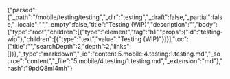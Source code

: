 {"parsed":{"_path":"/mobile/testing/testing","_dir":"testing","_draft":false,"_partial":false,"_locale":"","_empty":false,"title":"Testing (WIP)","description":"","body":{"type":"root","children":[{"type":"element","tag":"h1","props":{"id":"testing-wip"},"children":[{"type":"text","value":"Testing (WIP)"}]}],"toc":{"title":"","searchDepth":2,"depth":2,"links":[]}},"_type":"markdown","_id":"content:5.mobile:4.testing:1.testing.md","_source":"content","_file":"5.mobile/4.testing/1.testing.md","_extension":"md"},"hash":"9pdQ8mI4mh"}